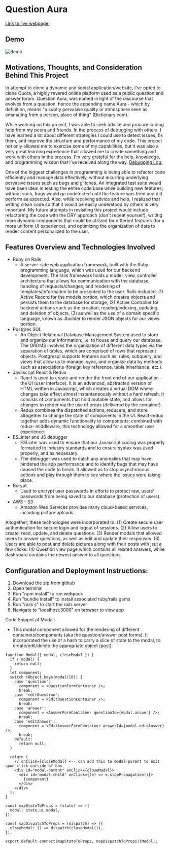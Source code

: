 # Question Aura
[Link to live webpage:](https://question-aura.herokuapp.com/#/)

## Demo

![demo](demo.gif) 

## Motivations, Thoughts, and Consideration Behind This Project
In attempt to clone a dynamic and social application/website, I've opted to clone Quora, a highly revered online platform used as a public question and answer forum.  Question Aura, was named in light of the discourse that evolves from a question, hence the appending name Aura - which by definition, means "a subtly pervasive quality or atmosphere seen as emanating from a person, place of thing" (Dictionary.com).

While working on this project, I was able to seek advice and procure coding help from my peers and friends.  In the process of debugging with others, I have learned a lot about different strategies I could use to detect issues, fix them, and improve the structure and performance of my code.  This project not only allowed me to exercise some of my capabilities, but it was also a very great learning experience that allowed me to create something and work with others in the process.  I'm very grateful for the help, knowledge, and programming wisdon that I've received along the way.
[Debugging Log:](https://docs.google.com/document/d/1iJgr5tkqASQELE8cMJGcbkcMAOOaOPEvxwIOVu6gxu4/edit)

One of the biggest challenges in programming is being able to refactor code efficiently and manage data effectively, without incurring underlying pervasive issues such as bugs and glitches.  An integrated test suite would have been ideal in testing the entire code base while building new features; without such, bugs would go undetected until the feature was tried and did perform as expected.  Also, while receiving advice and help, I realized that writing clean code so that it would be easily understood by others is very important.  My future attempts in revisiting this project would include refactoring the code with the DRY approach (don't repeat yourself), writing more dynamic components that could be utilized for different features (for a more uniform UI experience), and optimizing the organization of data to render content personalized to the user.


## Features Overview and Technologies Involved
* Ruby on Rails
  - A server-side web application framework, built with the Ruby programming language, which was used for our backend development.  The rails framework holds a model, view, controller architecture that allows for communication with the database, handling of requests/changes, and rendering of templates/information to be presented to the user.  Rails included: (1) Active Record for the models portion, which creates objects and persists them to the database for storage, (2) Active Controller for backend actions such as the creation, reading/indexing, updating, and deletion of objects, (3) as well as the use of a domain specific language, known as Jbuilder to render JSON objects for our views portion.  
* Postgres SQL
  - An Object Relational Database Management System used to store and organize our information; i.e. to house and query our database.  The ORDMS involves the organization of different data types via the separation of tables, which are comprised of rows that represent objects.  Postgresql supports features such as: rules, subquery, and views that allow us to manage, sync, and organize data by methods such as associations (foreign key reference, table inheritance, etc.).
* Javascript React & Redux
  - React is used to create and render the front end of our application - the UI (user interface).  It is an advanced, abstracted version of HTML written in Javascript, which creates a virtual DOM where changes take effect almost instantaneously without a hard refresh.  It consists of components that hold mutable state, and allows for changes to render via the use of props (delivered by the container).
  - Redux combines the dispatched actions, reducers, and store altogether to change the state of components in the UI.  React-redux together adds dynamic functionality to components; combined with redux- middleware, this technology allowed for a smoother user experience.
* ESLinter and JS debugger
  - ESLinter was used to ensure that our Javascript coding was properly formatted to industry standards and to ensure syntax was used properly, and as necessary.
  - The debugger was used to catch any anomalies that may have hindered the app performance and to identify bugs that may have caused the code to break.  It allowed us to stop asynchronous actions and play through them to see where the issues were taking place.  
* Bcrypt
  - Used to encrypt user passwords in efforts to protect raw, users' passwords from being saved to our database (protection of users).
* AWS - S3
  - Amazon Web Services provides many cloud-based services, including picture uploads.

Altogether, these technologies were incorporated to:
(1) Create secure user authentication for secure login and logout of sessions.
(2) Allow users to create, read, update, and delete questions.
(3) Render modals that allowed users to answer questions, as well as edit and update their responses.
(3) Users are able to post and delete pictures along with their posts with jsut a few clicks.
(4) Question view page which contains all related answers, while dashboard contains the newest answer to all questions.

## Configuration and Deployment Instructions:
1. Download the zip from github 
2. Open terminal
3. Run "npm install" to run webpack
4. Run "bundle install" to install associated ruby/rails gems
5. Run "rails s" to start the rails server
6. Navigate to "localhost:3000" on browser to view app

Code Snippet of Modal:
  - This modal component allowed for the rendering of different containers/components (aka the question/answer post forms).  It incorporated the use of a hash to carry a slice of state to the modal, to create/edit/delete the appropriate object (post).
``` function Modal({ modal, closeModal }) {
function Modal({ modal, closeModal }) {
  if (!modal) {
    return null;
  }
  let component;
  switch (Object.keys(modal)[0]) {
    case 'question':
      component = <QuestionFormContainer />;
      break;
    case 'editQuestion':
      component = <EditQuestionContainer />;
      break;
    case 'answer':
      component = <AnswerFormContainer questionId={modal.answer} />;
      break;
    case 'editAnswer':
      component = <EditAnswerFormContainer answerId={modal.editAnswer} />;
      break;
    default:
      return null;
  }

  return (
    // onClick={closeModal} <-- can add this to modal-parent to exit upon click outside of box
    <div id="modal-parent" onClick={closeModal}>
      <div id="modal-child" onClick={(e) => e.stopPropagation()}>
        {component}
      </div>
    </div>
  );
}

const mapStateToProps = (state) => ({
  modal: state.ui.modal,
});

const mapDispatchToProps = (dispatch) => ({
  closeModal: () => dispatch(closeModal()),
});

export default connect(mapStateToProps, mapDispatchToProps)(Modal);
```


